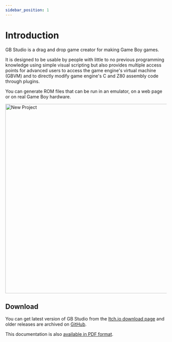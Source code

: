 ```yaml
---
sidebar_position: 1
---
```


# Introduction

GB Studio is a drag and drop game creator for making Game Boy games.

It is designed to be usable by people with little to no previous programming knowledge using simple visual scripting but also provides multiple access points for advanced users to access the game engine's virtual machine (GBVM) and to directly modify game engine's C and Z80 assembly code through plugins.

You can generate ROM files that can be run in an emulator, on a web page or on real Game Boy hardware.

<img title="New Project" src="/img/screenshots/game-easy.png" width="592" />

## Download

You can get latest version of GB Studio from the
[Itch.io download page](https://chrismaltby.itch.io/gb-studio) and older releases are archived on [GitHub](https://github.com/chrismaltby/gb-studio/releases).

This documentation is also [available in PDF format](/assets/pdf/www.gbstudio.dev-docs.pdf).
